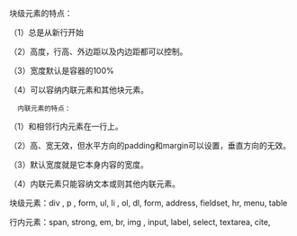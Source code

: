  

  块级元素的特点：

（1）总是从新行开始

（2）高度，行高、外边距以及内边距都可以控制。

（3）宽度默认是容器的100%

（4）可以容纳内联元素和其他块元素。

      内联元素的特点：

（1）和相邻行内元素在一行上。

（2）高、宽无效，但水平方向的padding和margin可以设置，垂直方向的无效。

（3）默认宽度就是它本身内容的宽度。

（4）内联元素只能容纳文本或则其他内联元素。

块级元素：div  , p  , form,   ul,  li ,  ol, dl,    form,   address,  fieldset,  hr, menu,  table

 行内元素：span,   strong,   em,  br,  img ,  input,  label,  select,  textarea,  cite,  

